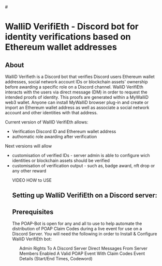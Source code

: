 #<h1> WalliD VerifiEth - Discord bot for identity verifications based on Ethereum wallet addresses</h1>

<h2>About</h2>

WalliD Verifieth is a Discord bot that verifies Discord users Ethereum wallet addresses, social network account IDs or blockchain assets' ownership before awarding a specific role on a Discord channel.
WalliD VerifiEth interacts with the users via direct message (DM) in order to request the intended proofs of identity. 
This proofs are generated within a MyWalliD web3 wallet. Anyone can install MyWalliD browser plug-in and create or import an Ethereum wallet address as well as associate a social network account and other identities with that address.

Current version of WallID VerifiEth allows:

- Verification Discord ID and Ethereum wallet address
- authomatic role awarding after verification

Next versions will allow
<ul>
<li>customisation of verified IDs - server admin is able to configure wich identities or blockchain assets should be verified</li>
  <li>customisation of verification output - such as, badge award, nft drop or any other reward</li>


VIDEO HOW to USE



<h2>Setting up WalliD VerifiEth on a Discord server:</h2>

<h2>Prerequisites</h2>

The POAP-Bot is open for any and all to use to help automate the distribution of POAP Claim Codes during a live event for use on a Discord Server. You will need the following in order to Install & Configure WalliD VerifiEth bot:
<ul>
Admin Rights To A Discord Server
Direct Messages From Server Members Enabled
A Valid POAP Event With Claim Codes
Event Details (Start/End Times, Codeword)</ul>
